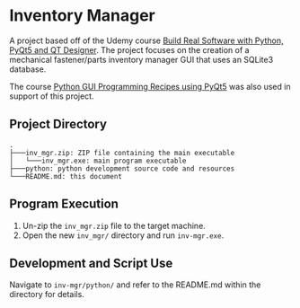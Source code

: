 # Inventory Manager

A project based off of the Udemy course [Build Real Software with Python, PyQt5 and QT Designer](https://www.udemy.com/course/python-pyqt5/). The project focuses on the creation of a mechanical fastener/parts inventory manager GUI that uses an SQLite3 database.

The course [Python GUI Programming Recipes using PyQt5](https://www.udemy.com/course/python-gui-programming-recipes-using-pyqt5/) was also used in support of this project.

## Project Directory

```
.
├───inv_mgr.zip: ZIP file containing the main executable
│   └───inv_mgr.exe: main program executable
├───python: python development source code and resources
└───README.md: this document
```

## Program Execution

1. Un-zip the `inv_mgr.zip` file to the target machine. 
1. Open the new `inv_mgr/` directory and run `inv-mgr.exe`.

## Development and Script Use

Navigate to `inv-mgr/python/` and refer to the README.md within the directory for details.
